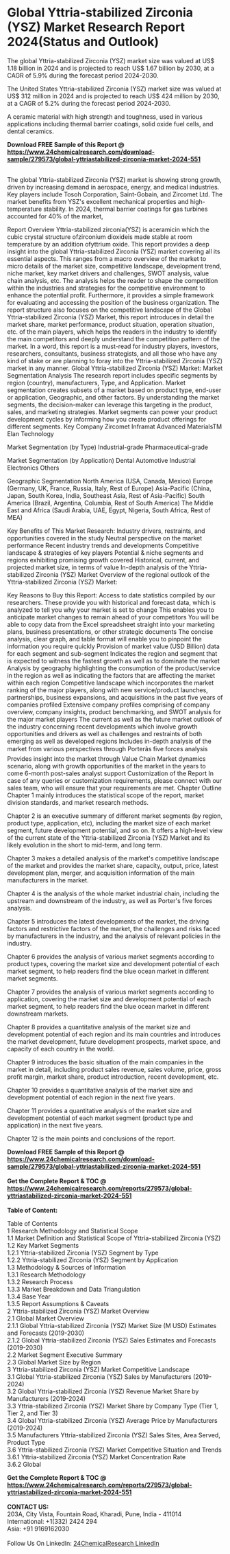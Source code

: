 <h1>Global Yttria-stabilized Zirconia (YSZ) Market Research Report 2024(Status and Outlook)</h1><p>The global Yttria-stabilized Zirconia (YSZ) market size was valued at US$ 1.18 billion in 2024 and is projected to reach US$ 1.67 billion by 2030, at a CAGR of 5.9% during the forecast period 2024-2030.</p><p>
The United States Yttria-stabilized Zirconia (YSZ) market size was valued at US$ 312 million in 2024 and is projected to reach US$ 424 million by 2030, at a CAGR of 5.2% during the forecast period 2024-2030.</p><p>
A ceramic material with high strength and toughness, used in various applications including thermal barrier coatings, solid oxide fuel cells, and dental ceramics.</p><div><b>Download FREE Sample of this Report @ 
            <a href="https://www.24chemicalresearch.com/download-sample/279573/global-yttriastabilized-zirconia-market-2024-551">
            https://www.24chemicalresearch.com/download-sample/279573/global-yttriastabilized-zirconia-market-2024-551</a></b></div><br><p>
The global Yttria-stabilized Zirconia (YSZ) market is showing strong growth, driven by increasing demand in aerospace, energy, and medical industries. Key players include Tosoh Corporation, Saint-Gobain, and Zircomet Ltd. The market benefits from YSZ's excellent mechanical properties and high-temperature stability. In 2024, thermal barrier coatings for gas turbines accounted for 40% of the market,</p><p>
Report Overview
 Yttria-stabilized zirconia(YSZ) is aceramicin which the cubic crystal structure ofzirconium dioxideis made stable at room temperature by an addition ofyttrium oxide.
 This report provides a deep insight into the global Yttria-stabilized Zirconia (YSZ) market covering all its essential aspects. This ranges from a macro overview of the market to micro details of the market size, competitive landscape, development trend, niche market, key market drivers and challenges, SWOT analysis, value chain analysis, etc.
 The analysis helps the reader to shape the competition within the industries and strategies for the competitive environment to enhance the potential profit. Furthermore, it provides a simple framework for evaluating and accessing the position of the business organization. The report structure also focuses on the competitive landscape of the Global Yttria-stabilized Zirconia (YSZ) Market, this report introduces in detail the market share, market performance, product situation, operation situation, etc. of the main players, which helps the readers in the industry to identify the main competitors and deeply understand the competition pattern of the market.
 In a word, this report is a must-read for industry players, investors, researchers, consultants, business strategists, and all those who have any kind of stake or are planning to foray into the Yttria-stabilized Zirconia (YSZ) market in any manner.
 Global Yttria-stabilized Zirconia (YSZ) Market: Market Segmentation Analysis
 The research report includes specific segments by region (country), manufacturers, Type, and Application. Market segmentation creates subsets of a market based on product type, end-user or application, Geographic, and other factors. By understanding the market segments, the decision-maker can leverage this targeting in the product, sales, and marketing strategies. Market segments can power your product development cycles by informing how you create product offerings for different segments.
 Key Company
 Zircomet
 Inframat Advanced MaterialsTM
 Elan Technology</p><p>
 Market Segmentation (by Type)
 Industrial-grade
 Pharmaceutical-grade</p><p>
 Market Segmentation (by Application)
 Dental
 Automotive
 Industrial
 Electronics
 Others</p><p>
 Geographic Segmentation
North America (USA, Canada, Mexico)
Europe (Germany, UK, France, Russia, Italy, Rest of Europe)
Asia-Pacific (China, Japan, South Korea, India, Southeast Asia, Rest of Asia-Pacific)
South America (Brazil, Argentina, Columbia, Rest of South America)
The Middle East and Africa (Saudi Arabia, UAE, Egypt, Nigeria, South Africa, Rest of MEA)</p><p>
 Key Benefits of This Market Research:
Industry drivers, restraints, and opportunities covered in the study
Neutral perspective on the market performance
Recent industry trends and developments
Competitive landscape &amp; strategies of key players
Potential &amp; niche segments and regions exhibiting promising growth covered
Historical, current, and projected market size, in terms of value
In-depth analysis of the Yttria-stabilized Zirconia (YSZ) Market
Overview of the regional outlook of the Yttria-stabilized Zirconia (YSZ) Market:</p><p>
 Key Reasons to Buy this Report:
Access to date statistics compiled by our researchers. These provide you with historical and forecast data, which is analyzed to tell you why your market is set to change
This enables you to anticipate market changes to remain ahead of your competitors
You will be able to copy data from the Excel spreadsheet straight into your marketing plans, business presentations, or other strategic documents
The concise analysis, clear graph, and table format will enable you to pinpoint the information you require quickly
Provision of market value (USD Billion) data for each segment and sub-segment
Indicates the region and segment that is expected to witness the fastest growth as well as to dominate the market
Analysis by geography highlighting the consumption of the product/service in the region as well as indicating the factors that are affecting the market within each region
Competitive landscape which incorporates the market ranking of the major players, along with new service/product launches, partnerships, business expansions, and acquisitions in the past five years of companies profiled
Extensive company profiles comprising of company overview, company insights, product benchmarking, and SWOT analysis for the major market players
The current as well as the future market outlook of the industry concerning recent developments which involve growth opportunities and drivers as well as challenges and restraints of both emerging as well as developed regions
Includes in-depth analysis of the market from various perspectives through Porterâs five forces analysis
Provides insight into the market through Value Chain
Market dynamics scenario, along with growth opportunities of the market in the years to come
6-month post-sales analyst support
 Customization of the Report
 In case of any queries or customization requirements, please connect with our sales team, who will ensure that your requirements are met.
 Chapter Outline
 Chapter 1 mainly introduces the statistical scope of the report, market division standards, and market research methods.</p><p>
 Chapter 2 is an executive summary of different market segments (by region, product type, application, etc), including the market size of each market segment, future development potential, and so on. It offers a high-level view of the current state of the Yttria-stabilized Zirconia (YSZ) Market and its likely evolution in the short to mid-term, and long term.</p><p>
 Chapter 3 makes a detailed analysis of the market's competitive landscape of the market and provides the market share, capacity, output, price, latest development plan, merger, and acquisition information of the main manufacturers in the market.</p><p>
 Chapter 4 is the analysis of the whole market industrial chain, including the upstream and downstream of the industry, as well as Porter's five forces analysis.</p><p>
 Chapter 5 introduces the latest developments of the market, the driving factors and restrictive factors of the market, the challenges and risks faced by manufacturers in the industry, and the analysis of relevant policies in the industry.</p><p>
 Chapter 6 provides the analysis of various market segments according to product types, covering the market size and development potential of each market segment, to help readers find the blue ocean market in different market segments.</p><p>
 Chapter 7 provides the analysis of various market segments according to application, covering the market size and development potential of each market segment, to help readers find the blue ocean market in different downstream markets.</p><p>
 Chapter 8 provides a quantitative analysis of the market size and development potential of each region and its main countries and introduces the market development, future development prospects, market space, and capacity of each country in the world.</p><p>
 Chapter 9 introduces the basic situation of the main companies in the market in detail, including product sales revenue, sales volume, price, gross profit margin, market share, product introduction, recent development, etc.</p><p>
 Chapter 10 provides a quantitative analysis of the market size and development potential of each region in the next five years.</p><p>
 Chapter 11 provides a quantitative analysis of the market size and development potential of each market segment (product type and application) in the next five years.</p><p>
 Chapter 12 is the main points and conclusions of the report.</p><div><b>Download FREE Sample of this Report @ 
            <a href="https://www.24chemicalresearch.com/download-sample/279573/global-yttriastabilized-zirconia-market-2024-551">
            https://www.24chemicalresearch.com/download-sample/279573/global-yttriastabilized-zirconia-market-2024-551</a></b></div><br><div><b>Get the Complete Report & TOC @ 
            <a href="https://www.24chemicalresearch.com/reports/279573/global-yttriastabilized-zirconia-market-2024-551">
            https://www.24chemicalresearch.com/reports/279573/global-yttriastabilized-zirconia-market-2024-551</a></b></div><br>
            <b>Table of Content:</b><p>Table of Contents<br />
 1 Research Methodology and Statistical Scope<br />
 1.1 Market Definition and Statistical Scope of Yttria-stabilized Zirconia (YSZ)<br />
 1.2 Key Market Segments<br />
 1.2.1 Yttria-stabilized Zirconia (YSZ) Segment by Type<br />
 1.2.2 Yttria-stabilized Zirconia (YSZ) Segment by Application<br />
 1.3 Methodology & Sources of Information<br />
 1.3.1 Research Methodology<br />
 1.3.2 Research Process<br />
 1.3.3 Market Breakdown and Data Triangulation<br />
 1.3.4 Base Year<br />
 1.3.5 Report Assumptions & Caveats<br />
 2 Yttria-stabilized Zirconia (YSZ) Market Overview<br />
 2.1 Global Market Overview<br />
 2.1.1 Global Yttria-stabilized Zirconia (YSZ) Market Size (M USD) Estimates and Forecasts (2019-2030)<br />
 2.1.2 Global Yttria-stabilized Zirconia (YSZ) Sales Estimates and Forecasts (2019-2030)<br />
 2.2 Market Segment Executive Summary<br />
 2.3 Global Market Size by Region<br />
 3 Yttria-stabilized Zirconia (YSZ) Market Competitive Landscape<br />
 3.1 Global Yttria-stabilized Zirconia (YSZ) Sales by Manufacturers (2019-2024)<br />
 3.2 Global Yttria-stabilized Zirconia (YSZ) Revenue Market Share by Manufacturers (2019-2024)<br />
 3.3 Yttria-stabilized Zirconia (YSZ) Market Share by Company Type (Tier 1, Tier 2, and Tier 3)<br />
 3.4 Global Yttria-stabilized Zirconia (YSZ) Average Price by Manufacturers (2019-2024)<br />
 3.5 Manufacturers Yttria-stabilized Zirconia (YSZ) Sales Sites, Area Served, Product Type<br />
 3.6 Yttria-stabilized Zirconia (YSZ) Market Competitive Situation and Trends<br />
 3.6.1 Yttria-stabilized Zirconia (YSZ) Market Concentration Rate<br />
 3.6.2 Global </p><div><b>Get the Complete Report & TOC @ 
            <a href="https://www.24chemicalresearch.com/reports/279573/global-yttriastabilized-zirconia-market-2024-551">
            https://www.24chemicalresearch.com/reports/279573/global-yttriastabilized-zirconia-market-2024-551</a></b></div><br><b>CONTACT US:</b><br>
            203A, City Vista, Fountain Road, Kharadi, Pune, India - 411014<br>
            International: +1(332) 2424 294<br>
            Asia: +91 9169162030 <br><br>
            Follow Us On LinkedIn: <a href="https://www.linkedin.com/company/24chemicalresearch/">24ChemicalResearch LinkedIn</a>